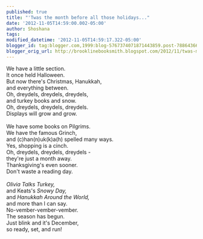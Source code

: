 ```yaml
---
published: true
title: "'Twas the month before all those holidays..."
date: '2012-11-05T14:59:00.002-05:00'
author: Shoshana
tags: 
modified_datetime: '2012-11-05T14:59:17.322-05:00'
blogger_id: tag:blogger.com,1999:blog-5767374071871443859.post-7886436645516272182
blogger_orig_url: http://brooklinebooksmith.blogspot.com/2012/11/twas-month-before-all-those-holidays.html
---
```


We have a little section.<br />It once held Halloween.<br />But now there's Christmas, Hanukkah,<br />and everything between.<br />Oh, dreydels, dreydels, dreydels,<br />and turkey books and snow.<br />Oh, dreydels, dreydels, dreydels.<br />Displays will grow and grow.<br /><br />We have&nbsp;some books on Pilgrims.<br />We have the&nbsp;famous Grinch,<br />and (c)han(n)uk(k)a(h) spelled many ways.<br />Yes, shopping is a cinch.<br />Oh, dreydels, dreydels, dreydels - <br />they're just a month away.<br />Thanksgiving's even sooner.<br />Don't waste a reading day.<br /><br /><em>Olivia Talks Turkey,</em><br />and Keats's <em>Snowy Day,</em><br />and <em>Hanukkah Around the World,</em><br />and more than I can say.<br />No-vember-vember-vember.<br />The season has begun.<br />Just blink and it's December,<br />so ready, set, and run!<br /><br />
